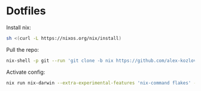 # Dotfiles

Install nix:

```bash
sh <(curl -L https://nixos.org/nix/install)
```

Pull the repo:

```bash
nix-shell -p git --run 'git clone -b nix https://github.com/alex-kozlov-dev/dotfiles.git ~/.dotfiles'
```

Activate config:

```bash
nix run nix-darwin --extra-experimental-features 'nix-command flakes' -- switch --flake ~/.dotfiles#mac
```
